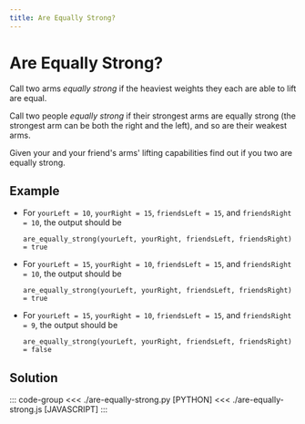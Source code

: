 ```yaml
---
title: Are Equally Strong?
---
```


# Are Equally Strong?

Call two arms _equally strong_ if the heaviest weights they each are able to lift are equal.

Call two people _equally strong_ if their strongest arms are equally strong (the strongest arm can be both the right and the left), and so are their weakest arms.

Given your and your friend's arms' lifting capabilities find out if you two are equally strong.

## Example

- For `yourLeft = 10`, `yourRight = 15`, `friendsLeft = 15`, and `friendsRight = 10`, the output should be

  ```:no-line-numbers
  are_equally_strong(yourLeft, yourRight, friendsLeft, friendsRight) = true
  ```

- For `yourLeft = 15`, `yourRight = 10`, `friendsLeft = 15`, and `friendsRight = 10`, the output should be

  ```:no-line-numbers
  are_equally_strong(yourLeft, yourRight, friendsLeft, friendsRight) = true
  ```

- For `yourLeft = 15`, `yourRight = 10`, `friendsLeft = 15`, and `friendsRight = 9`, the output should be

  ```:no-line-numbers
  are_equally_strong(yourLeft, yourRight, friendsLeft, friendsRight) = false
  ```

## Solution

::: code-group
<<< ./are-equally-strong.py [PYTHON]
<<< ./are-equally-strong.js [JAVASCRIPT]
:::
